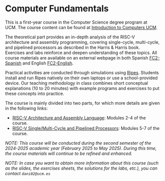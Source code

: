 # Computer Fundamentals

This is a first-year course in the Computer Science degree program at UCM. The course content can be found at [Introduction to Computers UCM](http://web.fdi.ucm.es/UCMFiles/pdf/FICHAS_DOCENTES/2024/8704.pdf).

The theoretical part provides an in-depth analysis of the RISC-V architecture and assembly programming, covering single-cycle, multi-cycle, and pipelined processors as described in the Harris & Harris book. Exercises and labs reinforce and deepen understanding of these topics. All course materials are available on an external webpage in both Spanish [FC2-Spanish](https://www.fdi.ucm.es/profesor/mendias/FC2/FC2.html) and English [FC2-English](https://www.fdi.ucm.es/profesor/mendias/FC2/FC2-en.html).

Practical activities are conducted through simulations using [Ripes](https://github.com/mortbopet/Ripes). Students install and run Ripes natively on their own laptops or use a school-provided device. Our teaching methodology in class combines short conceptual explanations (10 to 20 minutes) with example programs and exercises to put these concepts into practice.

The course is mainly divided into two parts, for which more details are given in the following links:

- [RISC-V Architecture and Assembly Language](https://github.com/artecs-group/RVfpga-sim-addons/tree/main/Computer_Fundamentals/RiscvArchitectureAssembly): Modules 2-4 of the course.
- [RISC-V Single/Multi-Cycle and Pipelined Processors](https://github.com/artecs-group/RVfpga-sim-addons/tree/main/Computer_Fundamentals/RiscvProcessors): Modules 5-7 of the course.

*NOTE: This course will be conducted during the second semester of the 2024-2025 academic year (February 2025 to May 2025). During this time, the course materials will continue to be refined and enhanced.*

*NOTE: In case you want to obtain more information about this course (such as the slides, the exercises sheets, the solutions for the labs, etc.), you can contact ```dani02@ucm.es```*
